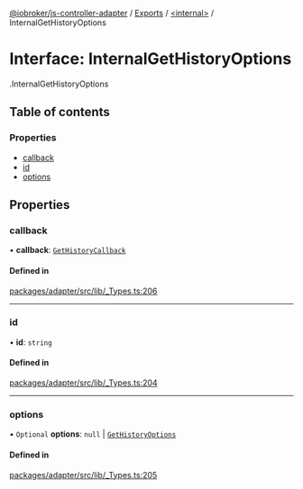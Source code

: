 [@iobroker/js-controller-adapter](../README.md) / [Exports](../modules.md) / [<internal\>](../modules/internal_.md) / InternalGetHistoryOptions

# Interface: InternalGetHistoryOptions

[<internal>](../modules/internal_.md).InternalGetHistoryOptions

## Table of contents

### Properties

- [callback](internal_.InternalGetHistoryOptions.md#callback)
- [id](internal_.InternalGetHistoryOptions.md#id)
- [options](internal_.InternalGetHistoryOptions.md#options)

## Properties

### callback

• **callback**: [`GetHistoryCallback`](../modules/internal_.md#gethistorycallback)

#### Defined in

[packages/adapter/src/lib/_Types.ts:206](https://github.com/ioBroker/ioBroker.js-controller/blob/5767b399/packages/adapter/src/lib/_Types.ts#L206)

___

### id

• **id**: `string`

#### Defined in

[packages/adapter/src/lib/_Types.ts:204](https://github.com/ioBroker/ioBroker.js-controller/blob/5767b399/packages/adapter/src/lib/_Types.ts#L204)

___

### options

• `Optional` **options**: ``null`` \| [`GetHistoryOptions`](internal_.GetHistoryOptions.md)

#### Defined in

[packages/adapter/src/lib/_Types.ts:205](https://github.com/ioBroker/ioBroker.js-controller/blob/5767b399/packages/adapter/src/lib/_Types.ts#L205)
